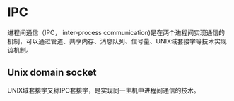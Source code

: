 # IPC

进程间通信（IPC， inter-process communication)是在两个进程间实现通信的机制，可以通过管道、共享内存、消息队列、信号量、UNIX域套接字等技术实现该机制。

## Unix domain socket

UNIX域套接字又称IPC套接字，是实现同一主机中进程间通信的技术。